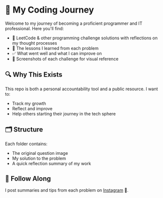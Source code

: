# 🚀 My Coding Journey

Welcome to my journey of becoming a proficient programmer and IT professional. Here you'll find:

- 📘 LeetCode & other programming challenge solutions with reflections on my thought processes
- 🧠 The lessons I learned from each problem
- ✅ What went well and what I can improve on
- 📸 Screenshots of each challenge for visual reference

## 🔍 Why This Exists

This repo is both a personal accountability tool and a public resource. I want to:

- Track my growth
- Reflect and improve
- Help others starting their journey in the tech sphere

## 🗂 Structure

Each folder contains:
- The original question image
- My solution to the problem 
- A quick reflection summary of my work

## 📸 Follow Along

I post summaries and tips from each problem on [Instagram](https://instagram.com/ryanchessell) 📱.


